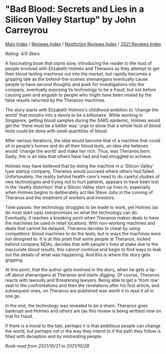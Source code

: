 # "Bad Blood: Secrets and Lies in a Silicon Valley Startup" by John Carreyrou

[Main Index](../../../README.md) / [Reviews Index](../../README.md) / [Nonfiction Reviews Index](../README.md) / [2021 Reviews Index](README.md)

*Rating: 4/5 Stars*

A fascinating book that starts slow, introducing the reader to the host of people involved with Elizabeth Holmes and Theranos as they attempt to get their blood testing machines out into the market, but rapidly becomes a gripping tale as the behind-the-scenes shenanigans eventually cause people to have second thoughts and push for investigations into the company, eventually exposing its technology to be a fraud, but not before causing pain and anguish to people who might have been misled by the false results returned by the Theranos machines.

The story starts with Elizabeth Holmes's childhood ambition to 'change the world' that morphs into a desire to be a billionaire. While working in Singapore, getting blood samples during the SARS epidemic, Holmes would get the 'there must be a better way' urge to show that a whole host of blood tests could be done with small quantities of blood.

After various iterations, the idea would become that of a machine that could sit in people's homes and do all their blood tests, an idea she believes would 'change the world' and make her rich. Thus, was Theranos born. Sadly, this is an idea that others have had and had struggled to achieve.

Holmes may have believed that by doing the machine in a 'Silicon Valley' type startup company, Theranos would succeed where others had failed. Unfortunately, the reality behind health-care's need to do careful studies of new technologies and trying not to hurt patients, appears to have been lost in the 'reality distortion' that a Silicon Valley start-up lives in, especially when Holmes begins to deliberately act like Steve Jobs in the running of Theranos and the treatment of workers and investors.

Time passes: the technology struggles to be made to work, yet Holmes (as do most start-ups) overpromises on what the technology can do. Eventually, it reaches a breaking point when Theranos makes deals to have the machines be used in retail locations. With non-working machines and deals that cannot be delayed, Theranos decides to cheat by using competitors' blood machines to do the tests, but in ways the machines were not designed to. It is at this point that some people at Theranos, locked behind company NDAs, decides that with people's lives at stake due to the inaccurate blood results, this cannot continue and begin to find ways to leak out the details of what was happening. And this is where the story gets gripping.

At this point, that the author gets involved in the story, when he gets a tip-off about shenanigans at Theranos and starts digging. Of course, Theranos reacts with lawsuits and threatening lawyers. Being able to get a 'front row' seat to the confrontations and then the revelations after his first article, and subsequent ones, on Theranos are published was worth it to read it all in one go.

In the end, the technology was revealed to be a sham; Theranos goes bankrupt and Holmes and others are (as this review is being written) now on trial for fraud.

If there is a moral to the tale, perhaps it is that ambitious people can change the world, but perhaps not in the way they intend to if the path they follow is filled with deception and by mistreating people.

*Book read from 2021/10/21 to 2021/10/28*

